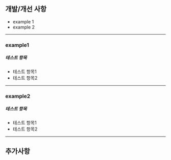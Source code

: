 ## 개발/개선 사항

<!-- 이번 이슈에서 작업한 개발/개선사항에 대해 전체적인 설명을 작성해주세요. -->

- example 1
- example 2

---

### example1

<!-- 이 개발사항에 대해 코드 예시(필수X)와 함께 왜 이렇게 개발하게 되었는지 설명해주세요. -->

##### 테스트 항목

<!-- 테스트된 항목에 대해 작성해주세요. -->

- 테스트 항목1
- 테스트 항목2

---

### example2

<!-- 이 개발사항에 대해 코드 예시(필수X)와 함께 왜 이렇게 개발하게 되었는지 설명해주세요. -->

##### 테스트 항목

<!-- 테스트된 항목에 대해 작성해주세요. -->

- 테스트 항목1
- 테스트 항목2

---

## 추가사항

<!-- 추가적으로 알아야하는 사항을 작성해주세요. -->
